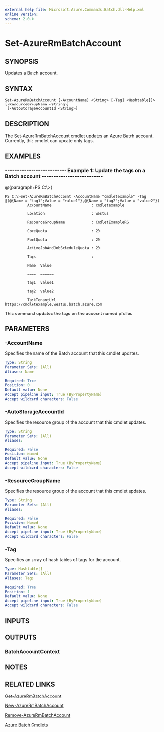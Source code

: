 ```yaml
---
external help file: Microsoft.Azure.Commands.Batch.dll-Help.xml
online version: 
schema: 2.0.0
---
```


# Set-AzureRmBatchAccount
## SYNOPSIS
Updates a Batch account.

## SYNTAX

```
Set-AzureRmBatchAccount [-AccountName] <String> [-Tag] <Hashtable[]> [-ResourceGroupName <String>]
 [-AutoStorageAccountId <String>]
```

## DESCRIPTION
The Set-AzureRmBatchAccount cmdlet updates an Azure Batch account.
Currently, this cmdlet can update only tags.

## EXAMPLES

### --------------------------  Example 1: Update the tags on a Batch account  --------------------------
@{paragraph=PS C:\\\>}

```
PS C:\>Set-AzureRmBatchAccount -AccountName "cmdletexample" -Tag @(@{Name = "tag1";Value = "value1"},@{Name = "tag2";Value = "value2"})
          AccountName                  : cmdletexample

          Location                     : westus

          ResourceGroupName            : CmdletExampleRG

          CoreQuota                    : 20

          PoolQuota                    : 20

          ActiveJobAndJobScheduleQuota : 20

          Tags                         :

          Name  Value

          ====  ======

          tag1  value1

          tag2  value2

          TaskTenantUrl                : https://cmdletexample.westus.batch.azure.com
```

This command updates the tags on the account named pfuller.

## PARAMETERS

### -AccountName
Specifies the name of the Batch account that this cmdlet updates.

```yaml
Type: String
Parameter Sets: (All)
Aliases: Name

Required: True
Position: 0
Default value: None
Accept pipeline input: True (ByPropertyName)
Accept wildcard characters: False
```

### -AutoStorageAccountId
Specifies the resource group of the account that this cmdlet updates.

```yaml
Type: String
Parameter Sets: (All)
Aliases: 

Required: False
Position: Named
Default value: None
Accept pipeline input: True (ByPropertyName)
Accept wildcard characters: False
```

### -ResourceGroupName
Specifies the resource group of the account that this cmdlet updates.

```yaml
Type: String
Parameter Sets: (All)
Aliases: 

Required: False
Position: Named
Default value: None
Accept pipeline input: True (ByPropertyName)
Accept wildcard characters: False
```

### -Tag
Specifies an array of hash tables of tags for the account.

```yaml
Type: Hashtable[]
Parameter Sets: (All)
Aliases: Tags

Required: True
Position: 1
Default value: None
Accept pipeline input: True (ByPropertyName)
Accept wildcard characters: False
```

## INPUTS

## OUTPUTS

### BatchAccountContext

## NOTES

## RELATED LINKS

[Get-AzureRmBatchAccount]()

[New-AzureRmBatchAccount]()

[Remove-AzureRmBatchAccount]()

[Azure Batch Cmdlets]()

